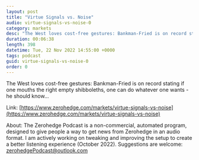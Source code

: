 ```yaml
---
layout: post
title: "Virtue Signals vs. Noise"
audio: virtue-signals-vs-noise-0
category: markets
desc: "The West loves cost-free gestures: Bankman-Fried is on record stating if one mouths the right empty shibboleths, one can do whatever one wants - he should know..."
duration: 00:06:38
length: 398
datetime: Tue, 22 Nov 2022 14:55:00 +0000
tags: podcast
guid: virtue-signals-vs-noise-0
order: 0
---
```

The West loves cost-free gestures: Bankman-Fried is on record stating if one mouths the right empty shibboleths, one can do whatever one wants - he should know...

Link: [https://www.zerohedge.com/markets/virtue-signals-vs-noise](https://www.zerohedge.com/markets/virtue-signals-vs-noise)

About: The Zerohedge Podcast is a non-commercial, automated program, designed to give people a way to get news from Zerohedge in an audio format.  I am actively working on tweaking and improving the setup to create a better listening experience (October 2022).  Suggestions are welcome: [zerohedgePodcast@outlook.com](mailto:zerohedgePodcast@outlook.com)